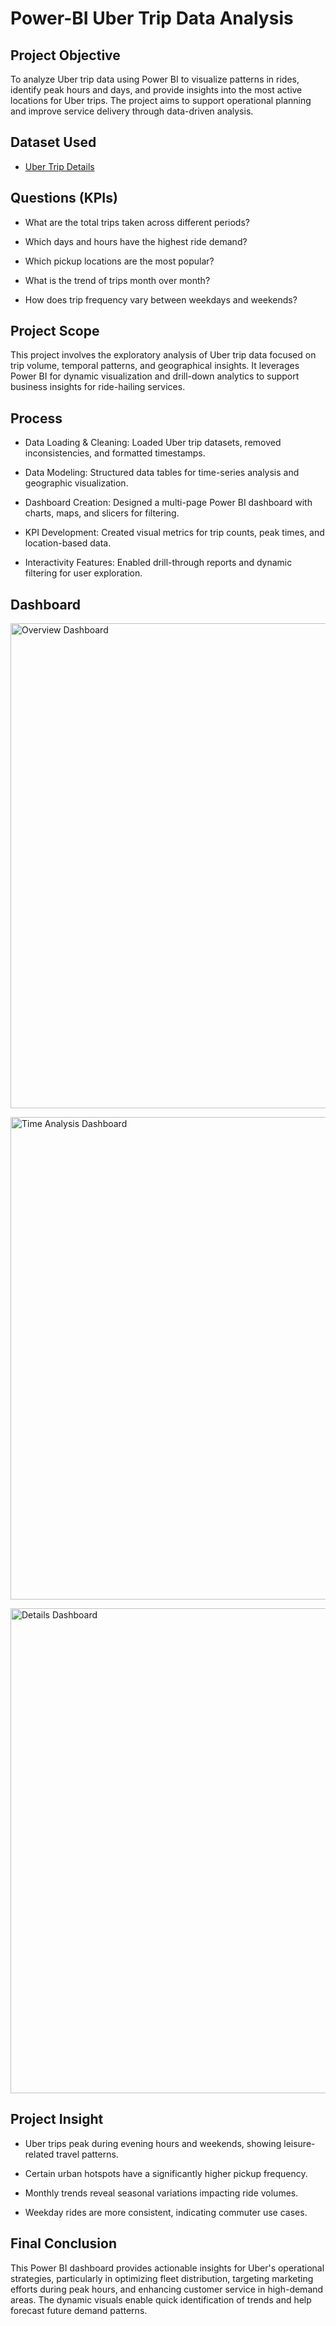 # Power-BI Uber Trip Data Analysis

## Project Objective

To analyze Uber trip data using Power BI to visualize patterns in rides, identify peak hours and days, and provide insights into the most active locations for Uber trips. The project aims to support operational planning and improve service delivery through data-driven analysis.

## Dataset Used

- <a href="https://github.com/AkashVR07/Tableau-Electric-Vehicle-Sales-Analysis/blob/main/EV_Population_Data.zip">Uber Trip Details</a>

## Questions (KPIs)

- What are the total trips taken across different periods?

- Which days and hours have the highest ride demand?

- Which pickup locations are the most popular?

- What is the trend of trips month over month?

- How does trip frequency vary between weekdays and weekends?

## Project Scope

This project involves the exploratory analysis of Uber trip data focused on trip volume, temporal patterns, and geographical insights. It leverages Power BI for dynamic visualization and drill-down analytics to support business insights for ride-hailing services.

## Process

- Data Loading & Cleaning: Loaded Uber trip datasets, removed inconsistencies, and formatted timestamps.

- Data Modeling: Structured data tables for time-series analysis and geographic visualization.

- Dashboard Creation: Designed a multi-page Power BI dashboard with charts, maps, and slicers for filtering.

- KPI Development: Created visual metrics for trip counts, peak times, and location-based data.

- Interactivity Features: Enabled drill-through reports and dynamic filtering for user exploration.

## Dashboard

<p>
  <img width="1560" height="776" alt="Overview Dashboard" src="https://github.com/user-attachments/assets/cfcdd402-174a-47bb-94e0-4056d29cf041" />
</p>

<p>
  <img width="1557" height="772" alt="Time Analysis Dashboard" src="https://github.com/user-attachments/assets/6a0b8a38-214d-4546-b9d8-a8a7aa0c5a38" />
</p>
<p>
  <img width="1560" height="776" alt="Details Dashboard" src="https://github.com/user-attachments/assets/1ecb056f-5ab0-4483-a696-374c45fd6ec9" />
</p>

## Project Insight

- Uber trips peak during evening hours and weekends, showing leisure-related travel patterns.

- Certain urban hotspots have a significantly higher pickup frequency.

- Monthly trends reveal seasonal variations impacting ride volumes.

- Weekday rides are more consistent, indicating commuter use cases.

## Final Conclusion

This Power BI dashboard provides actionable insights for Uber's operational strategies, particularly in optimizing fleet distribution, targeting marketing efforts during peak hours, and enhancing customer service in high-demand areas. The dynamic visuals enable quick identification of trends and help forecast future demand patterns.
